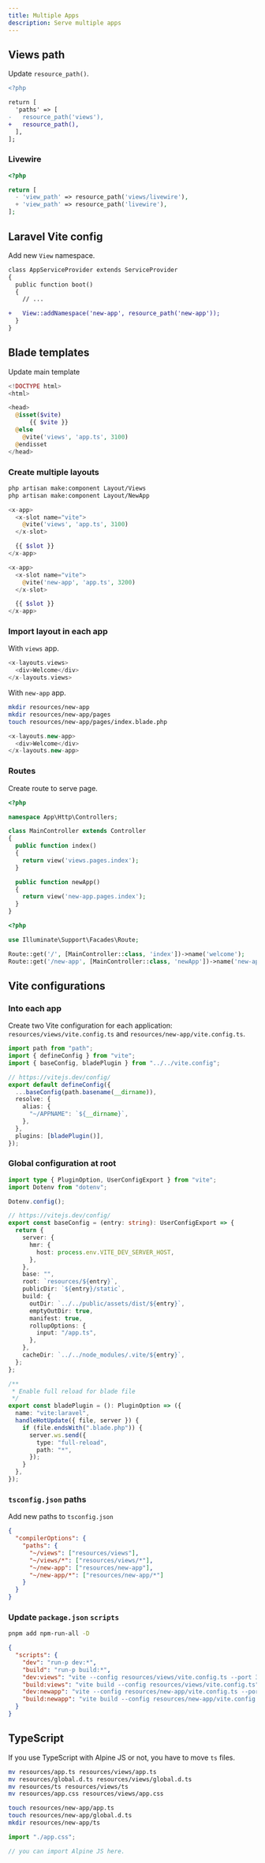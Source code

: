 ```yaml
---
title: Multiple Apps
description: Serve multiple apps
---
```


## Views path

Update `resource_path()`.

```diff [config/view.php"
<?php

return [
  'paths' => [
-   resource_path('views'),
+   resource_path(),
  ],
];
```

### Livewire

```php title="config/livewire.php"
<?php

return [
  - 'view_path' => resource_path('views/livewire'),
  + 'view_path' => resource_path('livewire'),
];
```

## Laravel Vite config

Add new `View` namespace.

```diff [app/Providers/AppServiceProvider.php"
class AppServiceProvider extends ServiceProvider
{
  public function boot()
  {
    // ...

+   View::addNamespace('new-app', resource_path('new-app'));
  }
}
```

## Blade templates

Update main template

```php title="resources/components/app.blade.php"
<!DOCTYPE html>
<html>

<head>
  @isset($vite)
      {{ $vite }}
  @else
    @vite('views', 'app.ts', 3100)
  @endisset
</head>
```

### Create multiple layouts

```sh
php artisan make:component Layout/Views
php artisan make:component Layout/NewApp
```

```php title="resources/components/layouts/views.blade.php"
<x-app>
  <x-slot name="vite">
    @vite('views', 'app.ts', 3100)
  </x-slot>

  {{ $slot }}
</x-app>
```

```php title="resources/components/layouts/new-app.blade.php"
<x-app>
  <x-slot name="vite">
    @vite('new-app', 'app.ts', 3200)
  </x-slot>

  {{ $slot }}
</x-app>
```

### Import layout in each app

With `views` app.

```php title="resources/views/pages/index.blade.php"
<x-layouts.views>
  <div>Welcome</div>
</x-layouts.views>
```

With `new-app` app.

```sh
mkdir resources/new-app
mkdir resources/new-app/pages
touch resources/new-app/pages/index.blade.php
```

```php title="resources/new-app/pages/index.blade.php"
<x-layouts.new-app>
  <div>Welcome</div>
</x-layouts.new-app>
```

### Routes

Create route to serve page.

```php title="app/Http/Controllers/MainController.php"
<?php

namespace App\Http\Controllers;

class MainController extends Controller
{
  public function index()
  {
    return view('views.pages.index');
  }

  public function newApp()
  {
    return view('new-app.pages.index');
  }
}
```

```php title="routes/web.php"
<?php

use Illuminate\Support\Facades\Route;

Route::get('/', [MainController::class, 'index'])->name('welcome');
Route::get('/new-app', [MainController::class, 'newApp'])->name('new-app');
```

## Vite configurations

### Into each app

Create two Vite configuration for each application: `resources/views/vite.config.ts` and `resources/new-app/vite.config.ts`.

```ts title="resources/[APPNAME]/vite.config.ts"
import path from "path";
import { defineConfig } from "vite";
import { baseConfig, bladePlugin } from "../../vite.config";

// https://vitejs.dev/config/
export default defineConfig({
  ...baseConfig(path.basename(__dirname)),
  resolve: {
    alias: {
      "~/APPNAME": `${__dirname}`,
    },
  },
  plugins: [bladePlugin()],
});
```

### Global configuration at root

```ts title="vite.config.ts"
import type { PluginOption, UserConfigExport } from "vite";
import Dotenv from "dotenv";

Dotenv.config();

// https://vitejs.dev/config/
export const baseConfig = (entry: string): UserConfigExport => {
  return {
    server: {
      hmr: {
        host: process.env.VITE_DEV_SERVER_HOST,
      },
    },
    base: "",
    root: `resources/${entry}`,
    publicDir: `${entry}/static`,
    build: {
      outDir: `../../public/assets/dist/${entry}`,
      emptyOutDir: true,
      manifest: true,
      rollupOptions: {
        input: "/app.ts",
      },
    },
    cacheDir: `../../node_modules/.vite/${entry}`,
  };
};

/**
 * Enable full reload for blade file
 */
export const bladePlugin = (): PluginOption => ({
  name: "vite:laravel",
  handleHotUpdate({ file, server }) {
    if (file.endsWith(".blade.php")) {
      server.ws.send({
        type: "full-reload",
        path: "*",
      });
    }
  },
});
```

### `tsconfig.json` paths

Add new paths to `tsconfig.json`

```json title="tsconfig.json"
{
  "compilerOptions": {
    "paths": {
      "~/views": ["resources/views"],
      "~/views/*": ["resources/views/*"],
      "~/new-app": ["resources/new-app"],
      "~/new-app/*": ["resources/new-app/*"]
    }
  }
}
```

### Update `package.json` `scripts`

```sh
pnpm add npm-run-all -D
```

```json title="package.json"
{
  "scripts": {
    "dev": "run-p dev:*",
    "build": "run-p build:*",
    "dev:views": "vite --config resources/views/vite.config.ts --port 3100 --host",
    "build:views": "vite build --config resources/views/vite.config.ts",
    "dev:newapp": "vite --config resources/new-app/vite.config.ts --port 3200 --host",
    "build:newapp": "vite build --config resources/new-app/vite.config.ts"
  }
}
```

## TypeScript

If you use TypeScript with Alpine JS or not, you have to move `ts` files.

```sh
mv resources/app.ts resources/views/app.ts
mv resources/global.d.ts resources/views/global.d.ts
mv resources/ts resources/views/ts
mv resources/app.css resources/views/app.css
```

```sh
touch resources/new-app/app.ts
touch resources/new-app/global.d.ts
mkdir resources/new-app/ts
```

```ts title="resources/APPNAME/app.ts"
import "./app.css";

// you can import Alpine JS here.
```
